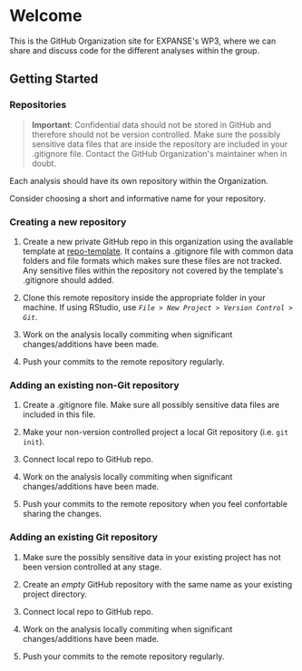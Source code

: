 # Welcome

This is the GitHub Organization site for EXPANSE's WP3, where we can share and discuss code for the different analyses within the group.

## Getting Started

### Repositories

>**Important**: Confidential data should not be stored in GitHub and therefore should not be version controlled. Make sure the possibly sensitive data files that are inside the repository are included in your .gitignore file. Contact the GitHub Organization's maintainer when in doubt.

Each analysis should have its own repository within the Organization.

Consider choosing a short and informative name for your repository.

### Creating a new repository

1. Create a new private GitHub repo in this organization using the available template at [repo-template](https://github.com/expanse-wp-3/repo-template). It contains a .gitignore file with common data folders and file formats which makes sure these files are not tracked. Any sensitive files within the repository not covered by the template's .gitignore should added.

2. Clone this remote repository inside the appropriate folder in your machine. If using RStudio, use *`File > New Project > Version Control > Git`*.

3. Work on the analysis locally commiting when significant changes/additions have been made.

4. Push your commits to the remote repository regularly.

### Adding an existing non-Git repository

1. Create a .gitignore file. Make sure all possibly sensitive data files are included in this file.

2. Make your non-version controlled project a local Git repository (i.e. `git init`).

3. Connect local repo to GitHub repo.

4. Work on the analysis locally commiting when significant changes/additions have been made.

5. Push your commits to the remote repository when you feel confortable sharing the changes.

### Adding an existing Git repository

1. Make sure the possibly sensitive data in your existing project has not been version controlled at any stage.

2. Create an *empty* GitHub repository with the same name as your existing project directory.

3. Connect local repo to GitHub repo.

4. Work on the analysis locally commiting when significant changes/additions have been made.

5. Push your commits to the remote repository regularly.

